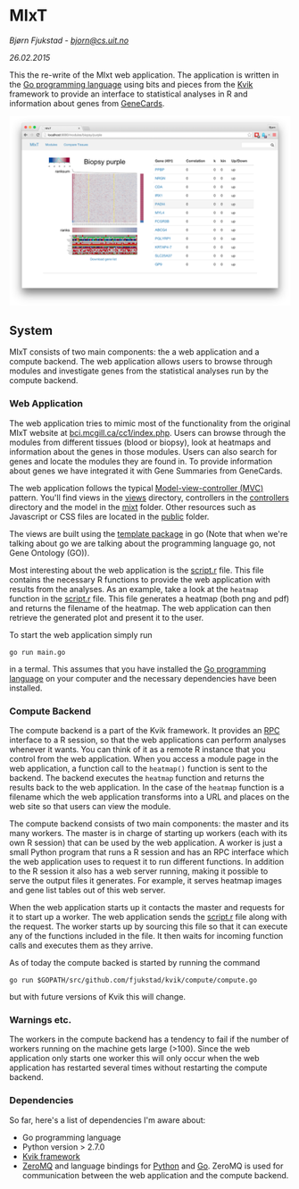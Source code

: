 # MIxT

*Bjørn Fjukstad - bjorn@cs.uit.no* 

*26.02.2015*

This the re-write of the MIxt web application. The application is written in
the [Go programming language](http://golang.org) using bits and pieces from the
[Kvik](http://github.com/fjukstad/kvik) framework to provide an interface to
statistical analyses in R and information about genes from
[GeneCards](http://genecards.org). 


![Screenshot of a module view in MIxT](screenshot.png) 

## System 
MIxT consists of two main components: the a web application and a compute
backend. The web application allows users to browse through modules and
investigate genes from the statistical analyses run by the compute backend. 

### Web Application
The web application tries to mimic most of the functionality from the original
MIxT website at
[bci.mcgill.ca/cc1/index.php](http://www.bci.mcgill.ca/cc1/index.php). Users can
browse through the modules from different tissues (blood or biopsy), look at
heatmaps and information about the genes in those modules. Users can also search
for genes and locate the modules they are found in. To provide information about
genes we have integrated it with Gene Summaries from GeneCards. 

The web application follows the typical [Model-view-controller
(MVC)](http://en.wikipedia.org/wiki/Model%E2%80%93view%E2%80%93controller)
pattern. You'll find views in the [views](/views) directory, controllers in the
[controllers](/controllers) directory and the model in the [mixt](/mixt) folder.
Other resources such as Javascript or CSS files are located in the
[public](/public) folder.

The views are built using the [template
package](http://golang.org/pkg/text/template/) in go (Note that when we're
talking about go we are talking about the programming language go, not Gene
Ontology (GO)). 

Most interesting about the web application is the [script.r](/scripts/script.r)
file. This file contains the necessary R functions to provide the web
application with results from the analyses. As an example, take a look at the
`heatmap` function in the [script.r](/scripts/script.r) file. This file
generates a heatmap (both png and pdf) and returns the filename of the heatmap.
The web application can then retrieve the generated plot and present it to the
user. 

To start the web application simply run 

```
go run main.go
```

in a termal. This assumes that you have installed the [Go programming
language](http://golang.org) on your computer and the necessary dependencies
have been installed. 

### Compute Backend 
The compute backend is a part of the Kvik framework. It provides an
[RPC](http://en.wikipedia.org/wiki/Remote_procedure_call) interface to a R
session, so that the web applications can perform analyses whenever it wants.
You can think of it as a remote R instance that you control from the web
application. When you access a module page in the web application, a function
call to the `heatmap()` function is sent to the backend. The backend executes
the `heatmap` function and returns the results back to the web application. In
the case of the `heatmap` function is a filename which the web application
transforms into a URL and places on the web site so that users can view the
module. 

The compute backend consists of two main components: the master and its many
workers. The master is in charge of starting up workers (each with its own R
session) that can be used by the web application. A worker is just a small
Python program that runs a R session and has an RPC interface which the web
application uses to request it to run different functions. In addition to the
R session it also has a web server running, making it possible to serve the
output files it generates. For example, it serves heatmap images and gene list
tables out of this web server. 

When the web application starts up it contacts the master and requests for it to
start up a worker. The web application sends the [script.r](/scripts/script.r)
file along with the request. The worker starts up by sourcing this file so that
it can execute any of the functions included in the file. It then waits for
incoming function calls and executes them as they arrive. 

As of today the compute backed is started by running the command

```
go run $GOPATH/src/github.com/fjukstad/kvik/compute/compute.go 
```

but with future versions of Kvik this will change. 

### Warnings etc. 
The workers in the compute backend has a tendency to fail if the number of
workers running on the machine gets large (>100). Since the web application only
starts one worker this will only occur when the web application has restarted
several times without restarting the compute backend. 

### Dependencies 
So far, here's a list of dependencies I'm aware about: 

- Go programming language
- Python version > 2.7.0
- [Kvik framework](https://github.com/fjukstad/kvik)
- [ZeroMQ](http://zeromq.org/intro:get-the-software) and language bindings for
  [Python](http://zeromq.org/bindings:python) and
  [Go](http://zeromq.org/bindings:go). ZeroMQ is used for communication between
  the web application and the compute backend. 
